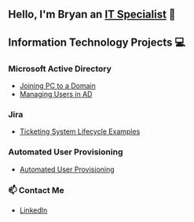 ## Hello, I'm Bryan an [IT Specialist](https://www.linkedin.com/in/bryan-iheanacho-285439272/) 👋


## Information Technology Projects 💻

### Microsoft Active Directory
- [Joining PC to a Domain](https://github.com/BryanIheanacho/ActiveDirectory-Managment/blob/main/JoinPC-DomainREADME.md)
- [Managing Users in AD](https://github.com/BryanIheanacho/ActiveDirectory-Managment/blob/main/ManagingUsers-README.md)



### Jira
- [Ticketing System Lifecycle Examples](https://github.com/BryanIheanacho/Ticketing-System)

### Automated User Provisioning
- [Automated User Provisioning](https://github.com/BryanIheanacho/AutomatedUserProvisioning/blob/2f9159e2fe9d890e3b672356c5e3ec3281734357/README.md)

### 📫 Contact Me
- [LinkedIn](https://www.linkedin.com/in/bryan-iheanacho-285439272/)



<!--
**BryanIheanacho/BryanIheanacho** is a ✨ _special_ ✨ repository because its `README.md` (this file) appears on your GitHub profile.

Here are some ideas to get you started:

- 🔭 I’m currently working on ...
- 🌱 I’m currently learning ...
- 👯 I’m looking to collaborate on ...
- 🤔 I’m looking for help with ...
- 💬 Ask me about ...
- 📫 How to reach me: ...
- 😄 Pronouns: ...
- ⚡ Fun fact: ...
-->
